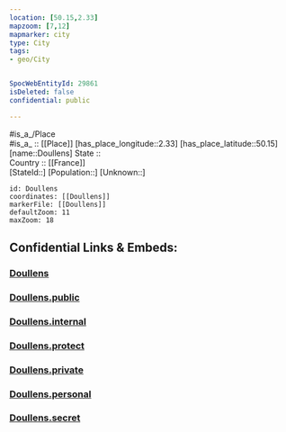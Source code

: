 ```yaml
---
location: [50.15,2.33] 
mapzoom: [7,12] 
mapmarker: city 
type: City
tags:
- geo/City


SpocWebEntityId: 29861
isDeleted: false
confidential: public

---
```

#is_a_/Place  
#is_a_ :: [[Place]] 
[has_place_longitude::2.33] 
[has_place_latitude::50.15] 
[name::Doullens] 
State ::  
Country :: [[France]]  
[StateId::] 
[Population::] 
[Unknown::] 


```leaflet
id: Doullens
coordinates: [[Doullens]] 
markerFile: [[Doullens]] 
defaultZoom: 11 
maxZoom: 18
```


## Confidential Links & Embeds: 

### [Doullens](/_Standards/Earth/Continent/Europe/Europe~West/France/regions~France/Hauts-de-France/departments~Hauts-de-France/Somme/communes~Somme/Amiens/cities~Amiens/Doullens.md) 

### [Doullens.public](/_public/Earth/Continent/Europe/Europe~West/France/regions~France/Hauts-de-France/departments~Hauts-de-France/Somme/communes~Somme/Amiens/cities~Amiens/Doullens.public.md) 

### [Doullens.internal](/_internal/Earth/Continent/Europe/Europe~West/France/regions~France/Hauts-de-France/departments~Hauts-de-France/Somme/communes~Somme/Amiens/cities~Amiens/Doullens.internal.md) 

### [Doullens.protect](/_protect/Earth/Continent/Europe/Europe~West/France/regions~France/Hauts-de-France/departments~Hauts-de-France/Somme/communes~Somme/Amiens/cities~Amiens/Doullens.protect.md) 

### [Doullens.private](/_private/Earth/Continent/Europe/Europe~West/France/regions~France/Hauts-de-France/departments~Hauts-de-France/Somme/communes~Somme/Amiens/cities~Amiens/Doullens.private.md) 

### [Doullens.personal](/_personal/Earth/Continent/Europe/Europe~West/France/regions~France/Hauts-de-France/departments~Hauts-de-France/Somme/communes~Somme/Amiens/cities~Amiens/Doullens.personal.md) 

### [Doullens.secret](/_secret/Earth/Continent/Europe/Europe~West/France/regions~France/Hauts-de-France/departments~Hauts-de-France/Somme/communes~Somme/Amiens/cities~Amiens/Doullens.secret.md)

